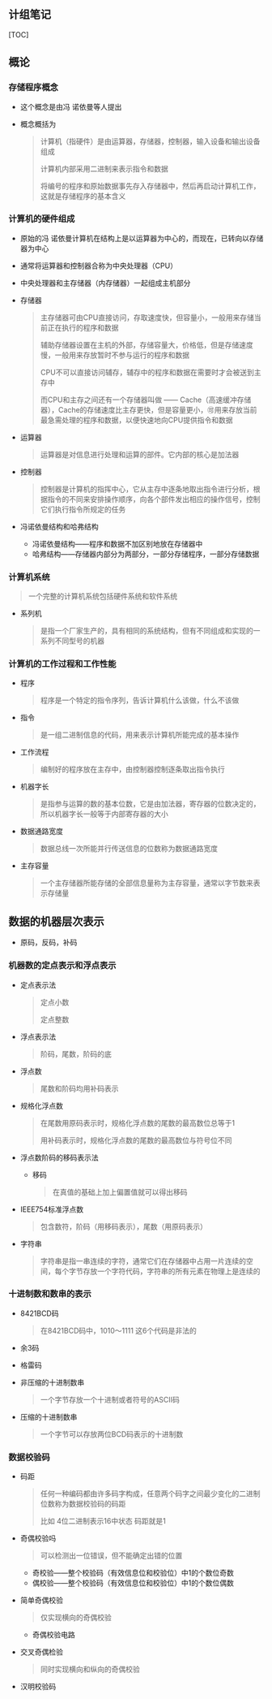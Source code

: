 ## 计组笔记

[TOC]

## 概论

### 存储程序概念

- 这个概念是由冯 诺依曼等人提出

- 概念概括为 

  > 计算机（指硬件）是由运算器，存储器，控制器，输入设备和输出设备组成
  >
  > 计算机内部采用二进制来表示指令和数据
  >
  > 将编号的程序和原始数据事先存入存储器中，然后再启动计算机工作，这就是存储程序的基本含义

### 计算机的硬件组成

- 原始的冯 诺依曼计算机在结构上是以运算器为中心的，而现在，已转向以存储器为中心

- 通常将运算器和控制器合称为中央处理器（CPU）

- 中央处理器和主存储器（内存储器）一起组成主机部分

- 存储器

  > 主存储器可由CPU直接访问，存取速度快，但容量小，一般用来存储当前正在执行的程序和数据
  >
  > 辅助存储器设置在主机的外部，存储容量大，价格低，但是存储速度慢，一般用来存放暂时不参与运行的程序和数据
  >
  > CPU不可以直接访问辅存，辅存中的程序和数据在需要时才会被送到主存中
  >
  > 而CPU和主存之间还有一个存储器叫做 —— Cache（高速缓冲存储器），Cache的存储速度比主存更快，但是容量更小，🉑️用来存放当前最急需处理的程序和数据，以便快速地向CPU提供指令和数据

- 运算器

  > 运算器是对信息进行处理和运算的部件。它内部的核心是加法器

- 控制器

  > 控制器是计算机的指挥中心，它从主存中逐条地取出指令进行分析，根据指令的不同来安排操作顺序，向各个部件发出相应的操作信号，控制它们执行指令所规定的任务

- 冯诺依曼结构和哈弗结构
  - 冯诺依曼结构——程序和数据不加区别地放在存储器中
  - 哈弗结构——存储器内部分为两部分，一部分存储程序，一部分存储数据

### 计算机系统

> 一个完整的计算机系统包括硬件系统和软件系统

- 系列机

  > 是指一个厂家生产的，具有相同的系统结构，但有不同组成和实现的一系列不同型号的机器

### 计算机的工作过程和工作性能

- 程序

  > 程序是一个特定的指令序列，告诉计算机什么该做，什么不该做

- 指令

  > 是一组二进制信息的代码，用来表示计算机所能完成的基本操作

- 工作流程

  > 编制好的程序放在主存中，由控制器控制逐条取出指令执行

- 机器字长

  > 是指参与运算的数的基本位数，它是由加法器，寄存器的位数决定的，所以机器字长一般等于内部寄存器的大小

- 数据通路宽度

  > 数据总线一次所能并行传送信息的位数称为数据通路宽度

- 主存容量

  > 一个主存储器所能存储的全部信息量称为主存容量，通常以字节数来表示存储量

## 数据的机器层次表示

- 原码，反码，补码

### 机器数的定点表示和浮点表示

- 定点表示法

  > 定点小数
  >
  > 定点整数

- 浮点表示法

  > 阶码，尾数，阶码的底

- 浮点数

  > 尾数和阶码均用补码表示

- 规格化浮点数

  > 在尾数用原码表示时，规格化浮点数的尾数的最高数位总等于1
  >
  > 用补码表示时，规格化浮点数的尾数的最高数位与符号位不同

- 浮点数阶码的移码表示法

  - 移码

    > 在真值的基础上加上偏置值就可以得出移码

- IEEE754标准浮点数

  > 包含数符，阶码（用移码表示），尾数（用原码表示）

- 字符串

  > 字符串是指一串连续的字符，通常它们在存储器中占用一片连续的空间，每个字节存放一个字符代码，字符串的所有元素在物理上是连续的

### 十进制数和数串的表示

- 8421BCD码

  > 在8421BCD码中，1010～1111 这6个代码是非法的

- 余3码

- 格雷码

- 非压缩的十进制数串

  > 一个字节存放一个十进制或者符号的ASCII码

- 压缩的十进制数串

  > 一个字节可以存放两位BCD码表示的十进制数

### 数据校验码

- 码距

  > 任何一种编码都由许多码字构成，任意两个码字之间最少变化的二进制位数称为数据校验码的码距
  >
  > 比如 4位二进制表示16中状态 码距就是1

- 奇偶校验吗

  > 可以检测出一位错误，但不能确定出错的位置

  - 奇校验——整个校验码（有效信息位和校验位）中1的个数位奇数
  - 偶校验——整个校验码（有效信息位和校验位）中1的个数位偶数

- 简单奇偶校验

  > 仅实现横向的奇偶校验

  - 奇偶校验电路

- 交叉奇偶检验

  > 同时实现横向和纵向的奇偶校验

- 汉明校验码
